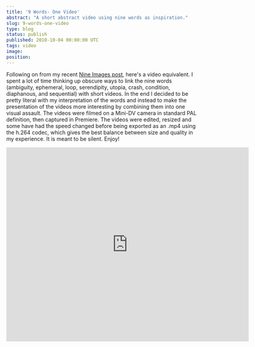 ```yaml
---
title: '9 Words- One Video'
abstract: "A short abstract video using nine words as inspiration."
slug: 9-words-one-video
type: blog
status: publish
published: 2010-10-04 00:00:00 UTC
tags: video
image: 
position: 
---
```


Following on from my recent [Nine Images
post](/blog/nine-words-nine-images/), here's a video
equivalent. I spent a lot of time thinking up obscure ways to link the
nine words (ambiguity, ephemeral, loop, serendipity, utopia, crash,
condition, diaphanous, and sequential) with short videos. In the end I
decided to be pretty literal with my interpretation of the words and
instead to make the presentation of the videos more interesting by
combining them into one visual assault. The videos were filmed on a
Mini-DV camera in standard PAL definition, then captured in Premiere.
The videos were edited, resized and some have had the speed changed
before being exported as an .mp4 using the h.264 codec, which gives the
best balance between size and quality in my experience. It is meant to
be silent. Enjoy!

<iframe class="ql-video" allowfullscreen="true" src="https://player.vimeo.com/video/15545285" width="640" height="512" frameborder="0"></iframe>
